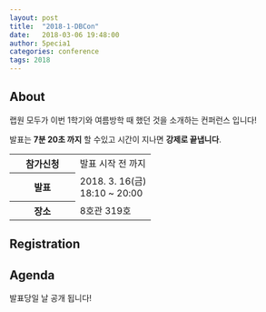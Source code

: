 ```yaml
---
layout: post
title:  "2018-1-DBCon"
date:   2018-03-06 19:48:00
author: 5pecia1
categories: conference
tags: 2018
---
```


## About 

랩원 모두가 이번 1학기와 여름방학 때 했던 것을 소개하는 컨퍼런스 입니다!

발표는 **7분 20초 까지** 할 수있고 시간이 지나면 **강제로 끝냅니다**.


<table border="0" style="width: inherit;">
  <tr>
    <th style="border-bottom-width: 0px; min-width: 100px;">
      참가신청
    </th>
    <td style="border-bottom-width: 0px; min-width: 100px;">
      발표 시작 전 까지
    </td>
  </tr>
  <tr>
    <th style="border-bottom-width: 0px; min-width: 100px;">
     발표
    </th>
    <td style="border-bottom-width: 0px; min-width: 100px;">
      2018. 3. 16(금)<br>
      18:10 ~ 20:00
    </td>
  </tr>
  <tr>
    <th style="border-bottom-width: 0px; min-width: 100px;">
      장소
    </th>
    <td style="border-bottom-width: 0px; min-width: 100px;">
      8호관 319호
    </td>
  </tr>
</table>

## Registration


## Agenda

발표당일 날 공개 됩니다!